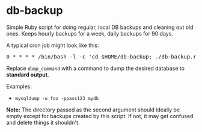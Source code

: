 # db-backup
Simple Ruby script for doing regular, local DB backups and cleaning out old ones. Keeps hourly backups for a week, daily backups for 90 days.

A typical cron job might look like this:

<pre>
0 * * * * /bin/bash -l -c 'cd $HOME/db-backup; ./db-backup.rb backups "<i>dump_command</i>" >> backup.log 2>&1'
</pre>

Replace *`dump_command`* with a command to dump the desired database to **standard output**.

Examples:
  * `mysqldump -u foo -ppass123 mydb`

**Note:** The directory passed as the second argument should ideally be empty except for backups created by this script. If not, it may get confused and delete things it shouldn't.
